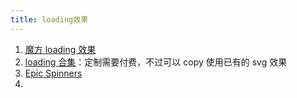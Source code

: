 ```yaml
---
title: loading效果
---
```


1. [魔方 loading 效果](https://www.handsome-css.com/loaders/young-dragon-29)
2. [loading 合集](https://loading.io/spinner/)：定制需要付费，不过可以 copy 使用已有的 svg 效果
3. [Epic Spinners](https://epic-spinners.epicmax.co/#/)
4.
